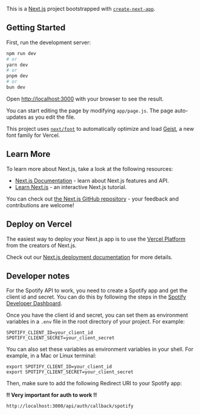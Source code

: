 This is a [Next.js](https://nextjs.org) project bootstrapped with [`create-next-app`](https://nextjs.org/docs/app/api-reference/cli/create-next-app).

## Getting Started

First, run the development server:

```bash
npm run dev
# or
yarn dev
# or
pnpm dev
# or
bun dev
```

Open [http://localhost:3000](http://localhost:3000) with your browser to see the result.

You can start editing the page by modifying `app/page.js`. The page auto-updates as you edit the file.

This project uses [`next/font`](https://nextjs.org/docs/app/building-your-application/optimizing/fonts) to automatically optimize and load [Geist](https://vercel.com/font), a new font family for Vercel.

## Learn More

To learn more about Next.js, take a look at the following resources:

- [Next.js Documentation](https://nextjs.org/docs) - learn about Next.js features and API.
- [Learn Next.js](https://nextjs.org/learn) - an interactive Next.js tutorial.

You can check out [the Next.js GitHub repository](https://github.com/vercel/next.js) - your feedback and contributions are welcome!

## Deploy on Vercel

The easiest way to deploy your Next.js app is to use the [Vercel Platform](https://vercel.com/new?utm_medium=default-template&filter=next.js&utm_source=create-next-app&utm_campaign=create-next-app-readme) from the creators of Next.js.

Check out our [Next.js deployment documentation](https://nextjs.org/docs/app/building-your-application/deploying) for more details.

## Developer notes
For the Spotify API to work, you need to create a Spotify app and get the client id and secret. You can do this by following the steps in the [Spotify Developer Dashboard](https://developer.spotify.com/dashboard/applications).

Once you have the client id and secret, you can set them as environment variables in a `.env` file in the root directory of your project. For example:

```
SPOTIFY_CLIENT_ID=your_client_id
SPOTIFY_CLIENT_SECRET=your_client_secret
```

You can also set these variables as environment variables in your shell. For example, in a Mac or Linux terminal:

```
export SPOTIFY_CLIENT_ID=your_client_id
export SPOTIFY_CLIENT_SECRET=your_client_secret
```

Then, make sure to add the following Redirect URI to your Spotify app:

**‼️ Very important for auth to work ‼️**
```
http://localhost:3000/api/auth/callback/spotify
```